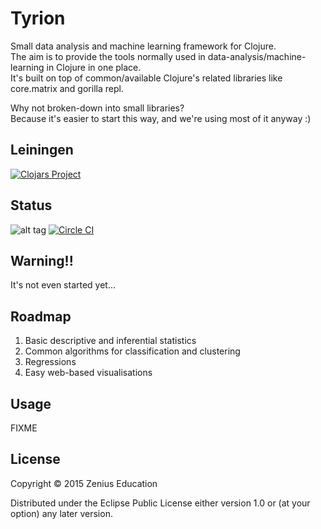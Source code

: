 # Tyrion

Small data analysis and machine learning framework for Clojure.  
The aim is to provide the tools normally used in data-analysis/machine-learning in Clojure in one place.  
It's built on top of common/available Clojure's related libraries like core.matrix and gorilla repl.

Why not broken-down into small libraries?   
Because it's easier to start this way, and we're using most of it anyway :)  

## Leiningen

[![Clojars Project](http://clojars.org/tyrion/latest-version.svg)](http://clojars.org/tyrion) 

## Status

![alt tag](https://circleci.com/gh/zeniuseducation/Tyrion.svg?style=shield&circle-token=:circle-token)
[![Circle CI](https://circleci.com/gh/zeniuseducation/Tyrion/tree/master.svg?style=svg)](https://circleci.com/gh/zeniuseducation/Tyrion/tree/master)  

## Warning!!

It's not even started yet...   

## Roadmap

1. Basic descriptive and inferential statistics
2. Common algorithms for classification and clustering
3. Regressions
4. Easy web-based visualisations  

## Usage

FIXME

## License

Copyright © 2015 Zenius Education

Distributed under the Eclipse Public License either version 1.0 or (at
your option) any later version.
